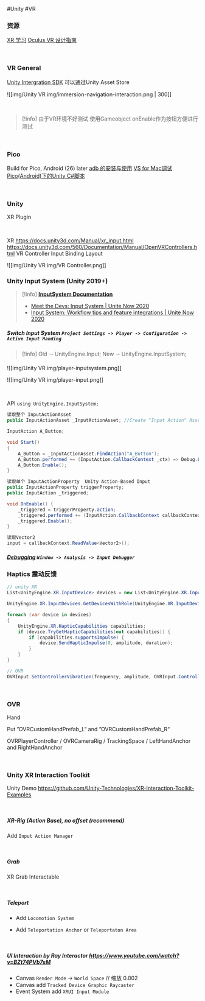 #Unity #VR

### 资源

[XR 学习](https://bytedance.feishu.cn/docs/doccnY8PDwgOKvorAAvqWHEk1Fe#5Wio1C)
[Oculus VR 设计指南](https://bytedance.feishu.cn/docx/doxcnnvTftIKR86bVNHBHCWOLTf)

<br>

### VR General

[Unity Intergration SDK](https://developer.oculus.com/downloads/unity/) 可以通过Unity Asset Store


![[img/Unity VR img/immersion-navigation-interaction.png | 300]]

<br>

> [!info] 
> 由于VR环境不好测试 使用Gameobject onEnable作为按钮方便进行测试

<br>

### Pico

Build for Pico, Android (26) later
[adb 的安装与使用](https://bytedance.feishu.cn/wiki/wikcnDH1ELzIyxFxEWqtqiSManh#qxouGl)
[VS for Mac调试Pico(Android)下的Unity C#脚本](https://bytedance.feishu.cn/docx/doxcnAO9xvysEKoxLF6h7c54u6b)

<br>

### Unity

XR Plugin

<br>

XR
https://docs.unity3d.com/Manual/xr_input.html
https://docs.unity3d.com/560/Documentation/Manual/OpenVRControllers.html
VR Controller Input Binding Layout

![[img/Unity VR img/VR Controller.png]]
  

### Unity Input System (Unity 2019+)

> [!info]  **[InputSystem Documentation](https://docs.unity3d.com/Packages/com.unity.inputsystem@1.3/manual/QuickStartGuide.html)**
>- [Meet the Devs: Input System | Unite Now 2020](https://www.youtube.com/watch?v=gVus9PqfgAM)
>- [Input System: Workflow tips and feature integrations | Unite Now 2020](https://www.youtube.com/watch?v=xF2zUOfPyg8)

##### Switch Input System `Project Settings -> Player -> Configuration -> Active Input Handing`

> [!info] 
>Old 🠒 UnityEngine.Input;
>New 🠒 UnityEngine.InputSystem;

![[img/Unity VR img/player-inputsystem.png]]
  
![[img/Unity VR img/player-input.png]]

<br>

API
`using UnityEngine.InputSystem;`
```C#
读取整个 InputActionAsset
public InputActionAsset _InputActionAsset; //Create "Input Action" Asset in Unity First

InputAction A_Button;

void Start()
{
    A_Button = _InputActionAsset.FindAction("A_Button");
    A_Button.performed += (InputAction.CallbackContext _ctx) => Debug.Log("A_Button Pressed!");
    A_Button.Enable();
}

读取单个 InputActionProperty  Unity Action-Based Input
public InputActionProperty triggerProperty;
public InputAction _triggered;

void OnEnable() {
    _triggered = triggerProperty.action;
    _triggered.performed += (InputAction.CallbackContext callbackContext) => takeSelfie();
    _triggered.Enable();
}

读取Vector2
input = callbackContext.ReadValue<Vector2>(); 
```

##### [Debugging](https://docs.unity3d.com/Packages/com.unity.inputsystem@1.3/manual/Debugging.html) `Window -> Analysis -> Input Debugger`

### Haptics 震动反馈

```C#
// unity XR
List<UnityEngine.XR.InputDevice> devices = new List<UnityEngine.XR.InputDevice>();

UnityEngine.XR.InputDevices.GetDevicesWithRole(UnityEngine.XR.InputDeviceRole.RightHanded, devices);

foreach (var device in devices)
{
    UnityEngine.XR.HapticCapabilities capabilities;
    if (device.TryGetHapticCapabilities(out capabilities)) {
        if (capabilities.supportsImpulse) {
            device.SendHapticImpulse(0, amplitude, duration);
        }
    }
}

// OVR
OVRInput.SetControllerVibration(frequency, amplitude, OVRInput.Controller.RTouch);
```

<br>

### OVR

Hand

Put ”OVRCustomHandPrefab_L“ and ”OVRCustomHandPrefab_R“

OVRPlayerController / OVRCameraRig / TrackingSpace / LeftHandAnchor and RightHandAnchor


<br>


### Unity XR Interaction Toolkit

Unity Demo https://github.com/Unity-Technologies/XR-Interaction-Toolkit-Examples

<br>  

##### XR-Rig (Action Base), no offset (recommend)

Add `Input Action Manager`

<br>  

##### Grab

XR Grab Interactable

<br>  

##### Teleport

-   Add `Locomotion System`
    
-   Add `Teleportation Anchor` or `Teleportaton Area`

<br>  

##### UI Interaction by Ray Interactor https://www.youtube.com/watch?v=BZt74PVb7sM

-   Canvas `Render Mode` -> `World Space` // 缩放 0.002
-   Canvas add `Tracked Device Graphic Raycaster`
-   Event System add `XRUI Input Module`